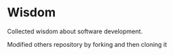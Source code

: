 # Wisdom

Collected wisdom about software development.

Modified others repository by forking and then cloning it 